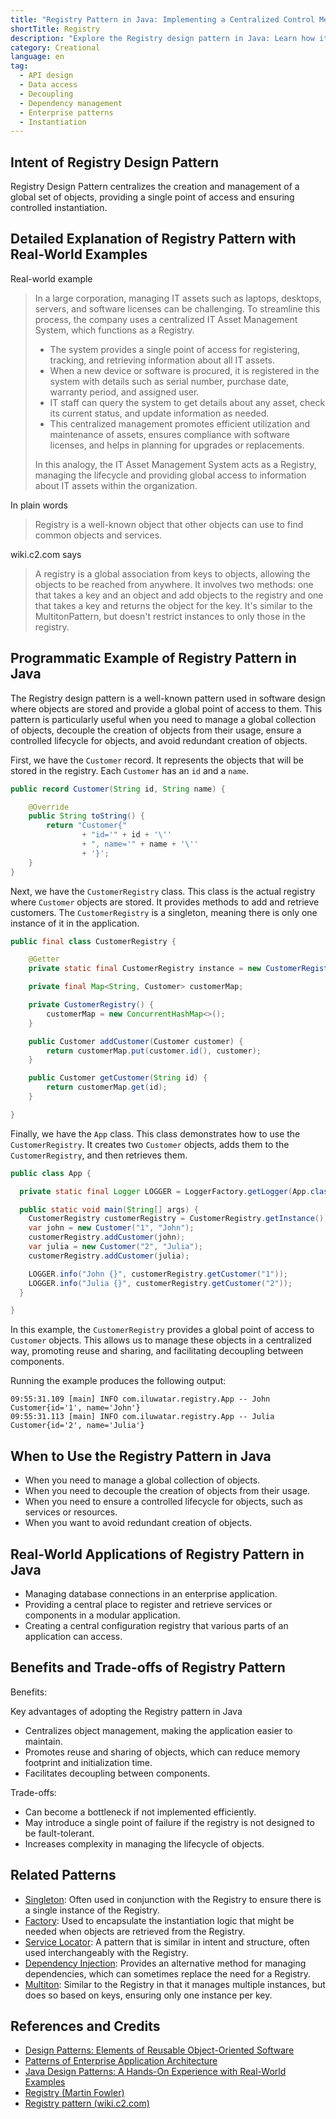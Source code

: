 ```yaml
---
title: "Registry Pattern in Java: Implementing a Centralized Control Mechanism for Java Objects"
shortTitle: Registry
description: "Explore the Registry design pattern in Java: Learn how it centralizes object management for improved access and control. Perfect for software developers and architects looking to optimize Java application architecture."
category: Creational
language: en
tag:
  - API design
  - Data access
  - Decoupling
  - Dependency management
  - Enterprise patterns
  - Instantiation
---
```


## Intent of Registry Design Pattern

Registry Design Pattern centralizes the creation and management of a global set of objects, providing a single point of access and ensuring controlled instantiation.

## Detailed Explanation of Registry Pattern with Real-World Examples

Real-world example

> In a large corporation, managing IT assets such as laptops, desktops, servers, and software licenses can be challenging. To streamline this process, the company uses a centralized IT Asset Management System, which functions as a Registry.
>
> * The system provides a single point of access for registering, tracking, and retrieving information about all IT assets.
> * When a new device or software is procured, it is registered in the system with details such as serial number, purchase date, warranty period, and assigned user.
> * IT staff can query the system to get details about any asset, check its current status, and update information as needed.
> * This centralized management promotes efficient utilization and maintenance of assets, ensures compliance with software licenses, and helps in planning for upgrades or replacements.
>
> In this analogy, the IT Asset Management System acts as a Registry, managing the lifecycle and providing global access to information about IT assets within the organization.

In plain words

> Registry is a well-known object that other objects can use to find common objects and services.

wiki.c2.com says

> A registry is a global association from keys to objects, allowing the objects to be reached from anywhere. It involves two methods: one that takes a key and an object and add objects to the registry and one that takes a key and returns the object for the key. It's similar to the MultitonPattern, but doesn't restrict instances to only those in the registry.

## Programmatic Example of Registry Pattern in Java

The Registry design pattern is a well-known pattern used in software design where objects are stored and provide a global point of access to them. This pattern is particularly useful when you need to manage a global collection of objects, decouple the creation of objects from their usage, ensure a controlled lifecycle for objects, and avoid redundant creation of objects.

First, we have the `Customer` record. It represents the objects that will be stored in the registry. Each `Customer` has an `id` and a `name`.

```java
public record Customer(String id, String name) {

    @Override
    public String toString() {
        return "Customer{"
                + "id='" + id + '\''
                + ", name='" + name + '\''
                + '}';
    }
}
```

Next, we have the `CustomerRegistry` class. This class is the actual registry where `Customer` objects are stored. It provides methods to add and retrieve customers. The `CustomerRegistry` is a singleton, meaning there is only one instance of it in the application.

```java
public final class CustomerRegistry {

    @Getter
    private static final CustomerRegistry instance = new CustomerRegistry();

    private final Map<String, Customer> customerMap;

    private CustomerRegistry() {
        customerMap = new ConcurrentHashMap<>();
    }

    public Customer addCustomer(Customer customer) {
        return customerMap.put(customer.id(), customer);
    }

    public Customer getCustomer(String id) {
        return customerMap.get(id);
    }

}
```

Finally, we have the `App` class. This class demonstrates how to use the `CustomerRegistry`. It creates two `Customer` objects, adds them to the `CustomerRegistry`, and then retrieves them.

```java
public class App {

  private static final Logger LOGGER = LoggerFactory.getLogger(App.class);

  public static void main(String[] args) {
    CustomerRegistry customerRegistry = CustomerRegistry.getInstance();
    var john = new Customer("1", "John");
    customerRegistry.addCustomer(john);
    var julia = new Customer("2", "Julia");
    customerRegistry.addCustomer(julia);

    LOGGER.info("John {}", customerRegistry.getCustomer("1"));
    LOGGER.info("Julia {}", customerRegistry.getCustomer("2"));
  }

}
```

In this example, the `CustomerRegistry` provides a global point of access to `Customer` objects. This allows us to manage these objects in a centralized way, promoting reuse and sharing, and facilitating decoupling between components.

Running the example produces the following output:

```
09:55:31.109 [main] INFO com.iluwatar.registry.App -- John Customer{id='1', name='John'}
09:55:31.113 [main] INFO com.iluwatar.registry.App -- Julia Customer{id='2', name='Julia'}
```

## When to Use the Registry Pattern in Java

* When you need to manage a global collection of objects.
* When you need to decouple the creation of objects from their usage.
* When you need to ensure a controlled lifecycle for objects, such as services or resources.
* When you want to avoid redundant creation of objects.

## Real-World Applications of Registry Pattern in Java

* Managing database connections in an enterprise application.
* Providing a central place to register and retrieve services or components in a modular application.
* Creating a central configuration registry that various parts of an application can access.

## Benefits and Trade-offs of Registry Pattern

Benefits:

Key advantages of adopting the Registry pattern in Java

* Centralizes object management, making the application easier to maintain.
* Promotes reuse and sharing of objects, which can reduce memory footprint and initialization time.
* Facilitates decoupling between components.

Trade-offs:

* Can become a bottleneck if not implemented efficiently.
* May introduce a single point of failure if the registry is not designed to be fault-tolerant.
* Increases complexity in managing the lifecycle of objects.

## Related Patterns

* [Singleton](https://java-design-patterns.com/patterns/singleton/): Often used in conjunction with the Registry to ensure there is a single instance of the Registry.
* [Factory](https://java-design-patterns.com/patterns/factory/): Used to encapsulate the instantiation logic that might be needed when objects are retrieved from the Registry.
* [Service Locator](https://java-design-patterns.com/patterns/service-locator/): A pattern that is similar in intent and structure, often used interchangeably with the Registry.
* [Dependency Injection](https://java-design-patterns.com/patterns/dependency-injection/): Provides an alternative method for managing dependencies, which can sometimes replace the need for a Registry.
* [Multiton](https://java-design-patterns.com/patterns/multiton/): Similar to the Registry in that it manages multiple instances, but does so based on keys, ensuring only one instance per key.

## References and Credits

* [Design Patterns: Elements of Reusable Object-Oriented Software](https://amzn.to/3w0pvKI)
* [Patterns of Enterprise Application Architecture](https://amzn.to/3WfKBPR)
* [Java Design Patterns: A Hands-On Experience with Real-World Examples](https://amzn.to/3yhh525)
* [Registry (Martin Fowler)](https://www.martinfowler.com/eaaCatalog/registry.html)
* [Registry pattern (wiki.c2.com)](https://wiki.c2.com/?RegistryPattern)
